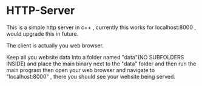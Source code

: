 # HTTP-Server
This is a simple http server in c++ , currently this works for localhost:8000 , would upgrade this in future.


The client is actually you web browser. 

Keep all you website data into a folder named "data"(NO SUBFOLDERS INSIDE) and place the main binary next to the "data" folder and then run the main program then open your web browser and navigate to "localhost:8000" , there you should see your website being served.
